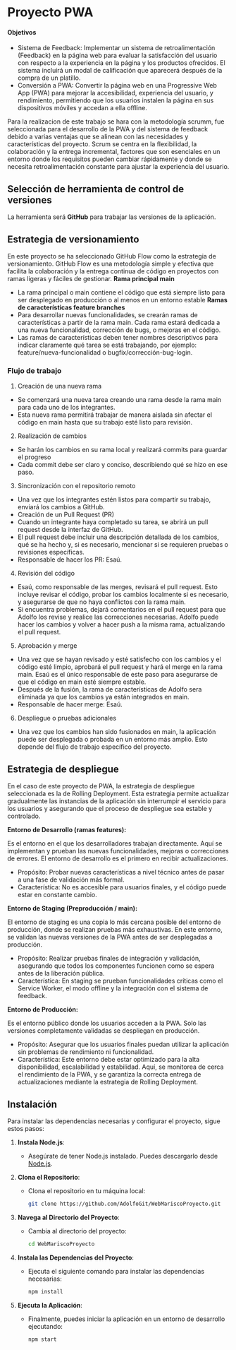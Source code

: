 # Proyecto PWA
#### Objetivos
- Sistema de Feedback: Implementar un sistema de retroalimentación (Feedback) en la página web para evaluar la satisfacción del usuario con respecto a la experiencia en la página y los productos ofrecidos. El sistema incluirá un modal de calificación que aparecerá después de la compra de un platillo.
- Conversión a PWA: Convertir la página web en una Progressive Web App (PWA) para mejorar la accesibilidad, experiencia del usuario, y rendimiento, permitiendo que los usuarios instalen la página en sus dispositivos móviles y accedan a ella offline.

Para la realizacion de este trabajo se hara con la metodología scrumm, fue seleccionada para el desarrollo de la PWA y del sistema de feedback debido a varias ventajas que se alinean con las necesidades y características del proyecto. Scrum se centra en la flexibilidad, la colaboración y la entrega incremental, factores que son esenciales en un entorno donde los requisitos pueden cambiar rápidamente y donde se necesita retroalimentación constante para ajustar la experiencia del usuario.
 
## Selección de herramienta de control de versiones
La herramienta será **GitHub** para trabajar las versiones de la aplicación.

## Estrategia de versionamiento
En este proyecto se ha seleccionado GitHub Flow como la estrategia de versionamiento. GitHub Flow es una metodología simple y efectiva que facilita la colaboración y la entrega continua de código en proyectos con ramas ligeras y fáciles de gestionar.
**Rama principal main**
   - La rama principal o main contiene el código que está siempre listo para ser desplegado en producción o al menos en un entorno estable
**Ramas de características feature branches**
   - Para desarrollar nuevas funcionalidades, se crearán ramas de características a partir de la rama main. Cada rama estará dedicada a una nueva funcionalidad, corrección de bugs, o mejoras en el código.
   - Las ramas de características deben tener nombres descriptivos para indicar claramente qué tarea se está trabajando, por ejemplo: feature/nueva-funcionalidad o bugfix/corrección-bug-login.

### Flujo de trabajo
1. Creación de una nueva rama
  -	Se comenzará una nueva tarea creando una rama desde la rama main para cada uno de los integrantes.
  -	Esta nueva rama permitirá trabajar de manera aislada sin afectar el código en main hasta que su trabajo esté listo para revisión.
2. Realización de cambios
  - Se harán los cambios en su rama local y realizará commits para guardar el progreso
  - Cada commit debe ser claro y conciso, describiendo qué se hizo en ese paso.
3. Sincronización con el repositorio remoto
  -	Una vez que los integrantes estén listos para compartir su trabajo, enviará los cambios a GitHub.
  -	Creación de un Pull Request (PR)
  -	Cuando un integrante haya completado su tarea, se abrirá un pull request desde la interfaz de GitHub. 
  -	El pull request debe incluir una descripción detallada de los cambios, qué se ha hecho y, si es necesario, mencionar si se requieren pruebas o revisiones específicas.
  -	Responsable de hacer los PR: Esaú.
4. Revisión del código
  -	Esaú, como responsable de las merges, revisará el pull request. Esto incluye revisar el código, probar los cambios localmente si es necesario, y asegurarse de que no haya conflictos con la rama main.
  -	Si encuentra problemas, dejará comentarios en el pull request para que Adolfo los revise y realice las correcciones necesarias. Adolfo puede hacer los cambios y volver a hacer push a la misma rama, actualizando el pull request.
5. Aprobación y merge
  -	Una vez que se hayan revisado y esté satisfecho con los cambios y el código esté limpio, aprobará el pull request y hará el merge en la rama main. Esaú es el único responsable de este paso para asegurarse de que el código en main esté siempre estable.
  -	Después de la fusión, la rama de características de Adolfo sera eliminada ya que los cambios ya están integrados en main.
  -	Responsable de hacer merge: Esaú.
6. Despliegue o pruebas adicionales
  -	Una vez que los cambios han sido fusionados en main, la aplicación puede ser desplegada o probada en un entorno más amplio. Esto depende del flujo de trabajo específico del proyecto.

## Estrategia de despliegue

En el caso de este proyecto de PWA, la estrategia de despliegue seleccionada es la de Rolling Deployment. Esta estrategia permite actualizar gradualmente las instancias de la aplicación sin interrumpir el servicio para los usuarios y asegurando que el proceso de despliegue sea estable y controlado.

**Entorno de Desarrollo (ramas features):**

Es el entorno en el que los desarrolladores trabajan directamente. Aquí se implementan y prueban las nuevas funcionalidades, mejoras o correcciones de errores. El entorno de desarrollo es el primero en recibir actualizaciones.

-	Propósito: Probar nuevas características a nivel técnico antes de pasar a una fase de validación más formal.
-	Característica: No es accesible para usuarios finales, y el código puede estar en constante cambio.
  
**Entorno de Staging (Preproducción / main):**

El entorno de staging es una copia lo más cercana posible del entorno de producción, donde se realizan pruebas más exhaustivas. En este entorno, se validan las nuevas versiones de la PWA antes de ser desplegadas a producción.

-	Propósito: Realizar pruebas finales de integración y validación, asegurando que todos los componentes funcionen como se espera antes de la liberación pública.
-	Característica: En staging se prueban funcionalidades críticas como el Service Worker, el modo offline y la integración con el sistema de feedback.
  
**Entorno de Producción:**

Es el entorno público donde los usuarios acceden a la PWA. Solo las versiones completamente validadas se despliegan en producción.

-	Propósito: Asegurar que los usuarios finales puedan utilizar la aplicación sin problemas de rendimiento ni funcionalidad.
-	Característica: Este entorno debe estar optimizado para la alta disponibilidad, escalabilidad y estabilidad. Aquí, se monitorea de cerca el rendimiento de la PWA, y se garantiza la correcta entrega de actualizaciones mediante la estrategia de Rolling Deployment.


## Instalación
Para instalar las dependencias necesarias y configurar el proyecto, sigue estos pasos:

1. **Instala Node.js**:
   - Asegúrate de tener Node.js instalado. Puedes descargarlo desde [Node.js](https://nodejs.org/).

2. **Clona el Repositorio**:
   - Clona el repositorio en tu máquina local:
     ```bash
     git clone https://github.com/AdolfoGit/WebMariscoProyecto.git
     ```

4. **Navega al Directorio del Proyecto**:
   - Cambia al directorio del proyecto:
     ```bash
     cd WebMariscoProyecto
     ```

5. **Instala las Dependencias del Proyecto**:
   - Ejecuta el siguiente comando para instalar las dependencias necesarias:
     ```bash
     npm install
     ```

6. **Ejecuta la Aplicación**:
   - Finalmente, puedes iniciar la aplicación en un entorno de desarrollo ejecutando:
     ```bash
     npm start
     ```
